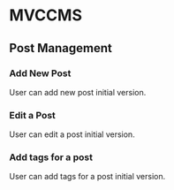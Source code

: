 # MVCCMS
## Post Management
### Add New Post
User can add new post initial version.
### Edit a Post
User can edit a post initial version.
### Add tags for a post
User can add tags for a post initial version.
